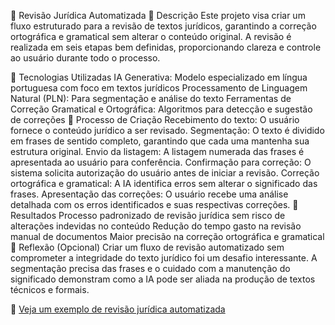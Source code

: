 📜 Revisão Jurídica Automatizada
📒 Descrição
Este projeto visa criar um fluxo estruturado para a revisão de textos jurídicos, garantindo a correção ortográfica e gramatical sem alterar o conteúdo original. A revisão é realizada em seis etapas bem definidas, proporcionando clareza e controle ao usuário durante todo o processo.

🤖 Tecnologias Utilizadas
IA Generativa: Modelo especializado em língua portuguesa com foco em textos jurídicos
Processamento de Linguagem Natural (PLN): Para segmentação e análise do texto
Ferramentas de Correção Gramatical e Ortográfica: Algoritmos para detecção e sugestão de correções
🧐 Processo de Criação
Recebimento do texto: O usuário fornece o conteúdo jurídico a ser revisado.
Segmentação: O texto é dividido em frases de sentido completo, garantindo que cada uma mantenha sua estrutura original.
Envio da listagem: A listagem numerada das frases é apresentada ao usuário para conferência.
Confirmação para correção: O sistema solicita autorização do usuário antes de iniciar a revisão.
Correção ortográfica e gramatical: A IA identifica erros sem alterar o significado das frases.
Apresentação das correções: O usuário recebe uma análise detalhada com os erros identificados e suas respectivas correções.
🚀 Resultados
Processo padronizado de revisão jurídica sem risco de alterações indevidas no conteúdo
Redução do tempo gasto na revisão manual de documentos
Maior precisão na correção ortográfica e gramatical
💭 Reflexão (Opcional)
Criar um fluxo de revisão automatizado sem comprometer a integridade do texto jurídico foi um desafio interessante. A segmentação precisa das frases e o cuidado com a manutenção do significado demonstram como a IA pode ser aliada na produção de textos técnicos e formais.

🔗 [Veja um exemplo de revisão jurídica automatizada](https://chatgpt.com/share/67a92ee2-5860-8008-af8b-8151f07a9df7)
